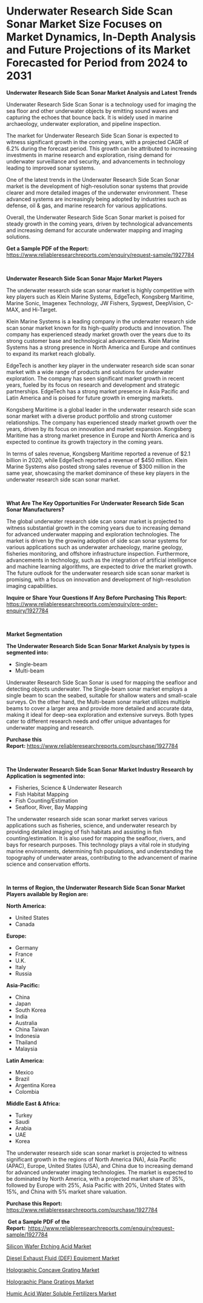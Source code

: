 <p><h1>Underwater Research Side Scan Sonar Market Size Focuses on Market Dynamics, In-Depth Analysis and Future Projections of its Market Forecasted for Period from 2024 to 2031</h1></p><p><strong>Underwater Research Side Scan Sonar Market Analysis and Latest Trends</strong></p>
<p><p>Underwater Research Side Scan Sonar is a technology used for imaging the sea floor and other underwater objects by emitting sound waves and capturing the echoes that bounce back. It is widely used in marine archaeology, underwater exploration, and pipeline inspection.</p><p>The market for Underwater Research Side Scan Sonar is expected to witness significant growth in the coming years, with a projected CAGR of 6.2% during the forecast period. This growth can be attributed to increasing investments in marine research and exploration, rising demand for underwater surveillance and security, and advancements in technology leading to improved sonar systems.</p><p>One of the latest trends in the Underwater Research Side Scan Sonar market is the development of high-resolution sonar systems that provide clearer and more detailed images of the underwater environment. These advanced systems are increasingly being adopted by industries such as defense, oil & gas, and marine research for various applications.</p><p>Overall, the Underwater Research Side Scan Sonar market is poised for steady growth in the coming years, driven by technological advancements and increasing demand for accurate underwater mapping and imaging solutions.</p></p>
<p><strong>Get a Sample PDF of the Report:&nbsp;</strong> <a href="https://www.reliableresearchreports.com/enquiry/request-sample/1927784">https://www.reliableresearchreports.com/enquiry/request-sample/1927784</a></p>
<p>&nbsp;</p>
<p><strong>Underwater Research Side Scan Sonar Major Market Players</strong></p>
<p><p>The underwater research side scan sonar market is highly competitive with key players such as Klein Marine Systems, EdgeTech, Kongsberg Maritime, Marine Sonic, Imagenex Technology, JW Fishers, Syqwest, DeepVision, C-MAX, and Hi-Target.</p><p>Klein Marine Systems is a leading company in the underwater research side scan sonar market known for its high-quality products and innovation. The company has experienced steady market growth over the years due to its strong customer base and technological advancements. Klein Marine Systems has a strong presence in North America and Europe and continues to expand its market reach globally.</p><p>EdgeTech is another key player in the underwater research side scan sonar market with a wide range of products and solutions for underwater exploration. The company has seen significant market growth in recent years, fueled by its focus on research and development and strategic partnerships. EdgeTech has a strong market presence in Asia Pacific and Latin America and is poised for future growth in emerging markets.</p><p>Kongsberg Maritime is a global leader in the underwater research side scan sonar market with a diverse product portfolio and strong customer relationships. The company has experienced steady market growth over the years, driven by its focus on innovation and market expansion. Kongsberg Maritime has a strong market presence in Europe and North America and is expected to continue its growth trajectory in the coming years.</p><p>In terms of sales revenue, Kongsberg Maritime reported a revenue of $2.1 billion in 2020, while EdgeTech reported a revenue of $450 million. Klein Marine Systems also posted strong sales revenue of $300 million in the same year, showcasing the market dominance of these key players in the underwater research side scan sonar market.</p></p>
<p>&nbsp;</p>
<p><strong>What Are The Key Opportunities For Underwater Research Side Scan Sonar Manufacturers?</strong></p>
<p><p>The global underwater research side scan sonar market is projected to witness substantial growth in the coming years due to increasing demand for advanced underwater mapping and exploration technologies. The market is driven by the growing adoption of side scan sonar systems for various applications such as underwater archaeology, marine geology, fisheries monitoring, and offshore infrastructure inspection. Furthermore, advancements in technology, such as the integration of artificial intelligence and machine learning algorithms, are expected to drive the market growth. The future outlook for the underwater research side scan sonar market is promising, with a focus on innovation and development of high-resolution imaging capabilities.</p></p>
<p><strong>Inquire or Share Your Questions If Any Before Purchasing This Report:</strong> <a href="https://www.reliableresearchreports.com/enquiry/pre-order-enquiry/1927784">https://www.reliableresearchreports.com/enquiry/pre-order-enquiry/1927784</a></p>
<p>&nbsp;</p>
<p><strong>Market Segmentation</strong></p>
<p><strong>The Underwater Research Side Scan Sonar Market Analysis by types is segmented into:</strong></p>
<p><ul><li>Single-beam</li><li>Multi-beam</li></ul></p>
<p><p>Underwater Research Side Scan Sonar is used for mapping the seafloor and detecting objects underwater. The Single-beam sonar market employs a single beam to scan the seabed, suitable for shallow waters and small-scale surveys. On the other hand, the Multi-beam sonar market utilizes multiple beams to cover a larger area and provide more detailed and accurate data, making it ideal for deep-sea exploration and extensive surveys. Both types cater to different research needs and offer unique advantages for underwater mapping and research.</p></p>
<p><strong>Purchase this Report:&nbsp;</strong><a href="https://www.reliableresearchreports.com/purchase/1927784">https://www.reliableresearchreports.com/purchase/1927784</a></p>
<p>&nbsp;</p>
<p><strong>The Underwater Research Side Scan Sonar Market Industry Research by Application is segmented into:</strong></p>
<p><ul><li>Fisheries, Science & Underwater Research</li><li>Fish Habitat Mapping</li><li>Fish Counting/Estimation</li><li>Seafloor, River, Bay Mapping</li></ul></p>
<p><p>The underwater research side scan sonar market serves various applications such as fisheries, science, and underwater research by providing detailed imaging of fish habitats and assisting in fish counting/estimation. It is also used for mapping the seafloor, rivers, and bays for research purposes. This technology plays a vital role in studying marine environments, determining fish populations, and understanding the topography of underwater areas, contributing to the advancement of marine science and conservation efforts.</p></p>
<p>&nbsp;</p>
<p><strong>In terms of Region, the Underwater Research Side Scan Sonar Market Players available by Region are:</strong></p>
<p>
    <p> <strong> North America: </strong>
        <ul>
            <li>United States</li>
            <li>Canada</li>
        </ul>
        </p> 
    <p> <strong> Europe: </strong>
        <ul>
            <li>Germany</li>
            <li>France</li>
            <li>U.K.</li>
            <li>Italy</li>
            <li>Russia</li>
        </ul>
        </p> 
    <p> <strong> Asia-Pacific: </strong>
        <ul>
            <li>China</li>
            <li>Japan</li>
            <li>South Korea</li>
            <li>India</li>
            <li>Australia</li>
            <li>China Taiwan</li>
            <li>Indonesia</li>
            <li>Thailand</li>
            <li>Malaysia</li>
        </ul>
        </p> 
    <p> <strong> Latin America: </strong>
        <ul>
            <li>Mexico</li>
            <li>Brazil</li>
            <li>Argentina Korea</li>
            <li>Colombia</li>
        </ul>
        </p> 
    <p> <strong> Middle East & Africa: </strong>
        <ul>
            <li>Turkey</li>
            <li>Saudi</li>
            <li>Arabia</li>
            <li>UAE</li>
            <li>Korea</li>
        </ul>
    </p>
    </p>
<p><p>The underwater research side scan sonar market is projected to witness significant growth in the regions of North America (NA), Asia Pacific (APAC), Europe, United States (USA), and China due to increasing demand for advanced underwater imaging technologies. The market is expected to be dominated by North America, with a projected market share of 35%, followed by Europe with 25%, Asia Pacific with 20%, United States with 15%, and China with 5% market share valuation.</p></p>
<p><strong>Purchase this Report: </strong><a href="https://www.reliableresearchreports.com/purchase/1927784">https://www.reliableresearchreports.com/purchase/1927784</a></p>
<p>&nbsp;<strong>Get a Sample PDF of the Report:&nbsp;&nbsp;</strong><a href="https://www.reliableresearchreports.com/enquiry/request-sample/1927784">https://www.reliableresearchreports.com/enquiry/request-sample/1927784</a></p>
<p><strong></strong></p>
<p><p><a href="https://issuu.com/reportprime-2/docs/silicon-wafer-etching-acid-market-size-2030.pptx">Silicon Wafer Etching Acid Market</a></p><p><a href="https://github.com/zjyglelu/Market-Research-Report-List-1/blob/main/diesel-exhaust-fluid-def-equipment-market.md">Diesel Exhaust Fluid (DEF) Equipment Market</a></p><p><a href="https://confirmed-shield-e13.notion.site/Holographic-Concave-Grating-Market-Size-and-Growth-Market-Segmentation-Regional-and-Country-Breakd-f95c1c0fa20648ac9248d40578b4cd41">Holographic Concave Grating Market</a></p><p><a href="https://funky-papaya-cf4.notion.site/Holographic-Plane-Gratings-Market-Size-Global-Industry-Overview-Market-Segmentation-and-Forecast--a4778648bf154d7fa855f06a6d6bc88f">Holographic Plane Gratings Market</a></p><p><a href="https://view.publitas.com/reportprime-1/humic-acid-water-soluble-fertilizers-market-size-reflecting-a-forecast-till-2031-market-by-type-by-application-and-by-geography/">Humic Acid Water Soluble Fertilizers Market</a></p></p>